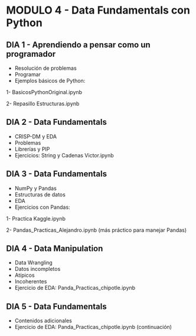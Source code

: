 # MODULO 4 - Data Fundamentals con Python

## DIA 1 - Aprendiendo a pensar como un programador

- Resolución de problemas
- Programar
- Ejemplos básicos de Python:

1- BasicosPythonOriginal.ipynb

2- Repasillo Estructuras.ipynb

## DIA 2 - Data Fundamentals

- CRISP-DM y EDA
- Problemas
- Librerías y PIP
- Ejercicios: String y Cadenas Victor.ipynb

## DIA 3 - Data Fundamentals

- NumPy y Pandas
- Estructuras de datos
- EDA
- Ejercicios con Pandas:

1- Practica Kaggle.ipynb

2- Pandas_Practicas_Alejandro.ipynb (más práctico para manejar Pandas)

## DIA 4 - Data Manipulation

- Data Wrangling
- Datos incompletos
- Atípicos
- Incoherentes
- Ejercicio de EDA: Panda_Practicas_chipotle.ipynb

## DIA 5 - Data Fundamentals

- Contenidos adicionales
- Ejercicio de EDA: Panda_Practicas_chipotle.ipynb (continuación)

